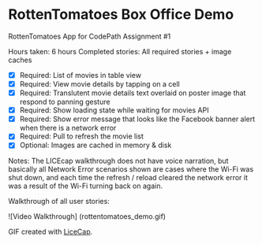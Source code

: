 # RottenTomatoes Box Office Demo

RottenTomatoes App for CodePath Assignment #1

Hours taken: 6 hours
Completed stories: All required stories + image caches
 * [x] Required: List of movies in table view
 * [x] Required: View movie details by tapping on a cell
 * [x] Required: Translutent movie details text overlaid on poster image that respond to panning gesture
 * [x] Required: Show loading state while waiting for movies API
 * [x] Required: Show error message that looks like the Facebook banner alert when there is a network error
 * [x] Required: Pull to refresh the movie list
 * [x] Optional: Images are cached in memory & disk

Notes: The LICEcap walkthrough does not have voice narration, but basically all Network Error scenarios shown are cases where the Wi-Fi was shut down, and each time the refresh / reload cleared the network error it was a result of the Wi-Fi turning back on again.

Walkthrough of all user stories:

![Video Walkthrough] (rottentomatoes_demo.gif)

GIF created with [LiceCap](http://www.cockos.com/licecap/).
